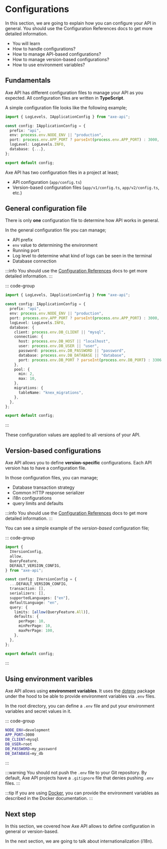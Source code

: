 # Configurations

<p class="description">
In this section, we are going to explain how you can configure your API in general. You should use the Configuration References docs to get more detailed information.
</p>

<ul class="intro">
  <li>You will learn</li>
  <li>How to handle configurations?</li>
  <li>How to manage API-based configurations?</li>
  <li>How to manage version-based configurations?</li>
  <li>How to use environment variables?</li>
</ul>

## Fundamentals

Axe API has different configuration files to manage your API as you expected. All configuration files are written in **TypeScript**.

A simple configuration file looks like the following example;

```ts
import { LogLevels, IApplicationConfig } from "axe-api";

const config: IApplicationConfig = {
  prefix: "api",
  env: process.env.NODE_ENV || "production",
  port: process.env.APP_PORT ? parseInt(process.env.APP_PORT) : 3000,
  logLevel: LogLevels.INFO,
  database: {...},
};

export default config;
```

Axe API has two configuration files in a project at least;

- API configuration (`app/config.ts`)
- Version-based configuration files (`app/v1/config.ts`, `app/v2/config.ts`, etc.)

## General configuration file

There is only **one** configuration file to determine how API works in general.

In the general configuration file you can manage;

- API prefix
- `env` value to determining the environment
- Running port
- Log level to determine what kind of logs can be seen in the terminal
- Database connection

:::info
You should use the [Configuration References](/reference/api-configs) docs to get more detailed information.
:::

::: code-group

```ts [app/config.ts]
import { LogLevels, IApplicationConfig } from "axe-api";

const config: IApplicationConfig = {
  prefix: "api",
  env: process.env.NODE_ENV || "production",
  port: process.env.APP_PORT ? parseInt(process.env.APP_PORT) : 3000,
  logLevel: LogLevels.INFO,
  database: {
    client: process.env.DB_CLIENT || "mysql",
    connection: {
      host: process.env.DB_HOST || "localhost",
      user: process.env.DB_USER || "user",
      password: process.env.DB_PASSWORD || "password",
      database: process.env.DB_DATABASE || "database",
      port: process.env.DB_PORT ? parseInt(process.env.DB_PORT) : 3306,
    },
    pool: {
      min: 2,
      max: 10,
    },
    migrations: {
      tableName: "knex_migrations",
    },
  },
};

export default config;
```

:::

These configuration values are applied to all versions of your API.

## Version-based configurations

Axe API allows you to define **version-specific** configurations. Each API version has to have a configuration file.

In those configuration files, you can manage;

- Database transaction strategy
- Common HTTP response serializer
- i18n configurations
- query limits and defaults

:::info
You should use the [Configuration References](/reference/api-configs) docs to get more detailed information.
:::

You can see a simple example of the _version-based_ configuration file;

::: code-group

```ts [app/v1/config.ts]
import {
  IVersionConfig,
  allow,
  QueryFeature,
  DEFAULT_VERSION_CONFIG,
} from "axe-api";

const config: IVersionConfig = {
  ...DEFAULT_VERSION_CONFIG,
  transaction: [],
  serializers: [],
  supportedLanguages: ["en"],
  defaultLanguage: "en",
  query: {
    limits: [allow(QueryFeature.All)],
    defaults: {
      perPage: 10,
      minPerPage: 10,
      maxPerPage: 100,
    },
  },
};

export default config;
```

:::

## Using environment varibles

Axe API allows using **environment variables**. It uses the [dotenv](https://www.npmjs.com/package/dotenv) package under the hood to be able to provide environment variables via `.env` files.

In the root directory, you can define a `.env` file and put your environment variables and secret values in it.

::: code-group

```bash [.env]
NODE_ENV=development
APP_PORT=3000
DB_CLIENT=mysql
DB_USER=root
DB_PASSWORD=my_password
DB_DATABASE=my_db
```

:::

:::warning
You should not push the `.env` file to your Git repository. By default, Axe API projects have a `.gitignore` file that denies pushing `.env` files.
:::

:::tip
If you are using [Docker](https://www.docker.com), you can provide the environment variables as described in the Docker documentation.
:::

## Next step

In this section, we covered how Axe API allows to define configuration in general or version-based.

In the next section, we are going to talk about internationalization (i18n).
